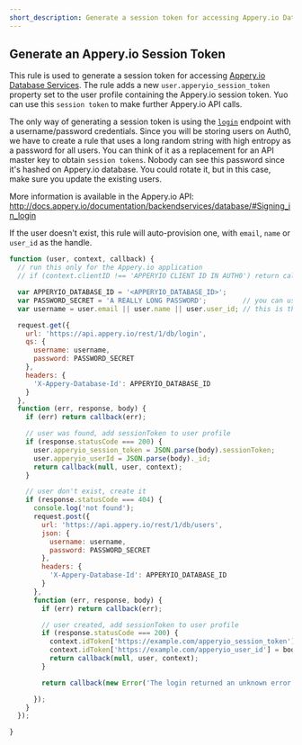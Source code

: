 ```yaml
---
short_description: Generate a session token for accessing Appery.io Database Services
---
```

## Generate an Appery.io Session Token

This rule is used to generate a session token for accessing [Appery.io Database Services](http://appery.io/). The rule
adds a new `user.apperyio_session_token` property set to the user profile containing the Appery.io session token. Yuo can use this `session token` to make further Appery.io API calls.

The only way of generating a session token is using the [`login`](http://docs.appery.io/documentation/users-rest-api/) endpoint with a username/password credentials. Since you will be storing users on Auth0, we have to create a rule that uses a long random string with high entropy as a password for all users. You can think of it as a replacement for an API master key to obtain `session tokens`. Nobody can see this password since it's hashed on Appery.io database. You could rotate it, but in this case, make sure you update the existing users.

More information is available in the Appery.io API: http://docs.appery.io/documentation/backendservices/database/#Signing_in_login

If the user doesn't exist, this rule will auto-provision one, with `email`, `name` or `user_id` as the handle.

```js
function (user, context, callback) {
  // run this only for the Appery.io application
  // if (context.clientID !== 'APPERYIO CLIENT ID IN AUTH0') return callback(null, user, context);

  var APPERYIO_DATABASE_ID = '<APPERYIO_DATABASE_ID>';
  var PASSWORD_SECRET = 'A REALLY LONG PASSWORD';         // you can use this to generate one http://www.random.org/strings/
  var username = user.email || user.name || user.user_id; // this is the Auth0 user prop that will be mapped to the username in the db

  request.get({
    url: 'https://api.appery.io/rest/1/db/login',
    qs: {
      username: username,
      password: PASSWORD_SECRET
    },
    headers: {
      'X-Appery-Database-Id': APPERYIO_DATABASE_ID
    }
  },
  function (err, response, body) {
    if (err) return callback(err);

    // user was found, add sessionToken to user profile
    if (response.statusCode === 200) {
      user.apperyio_session_token = JSON.parse(body).sessionToken;
      user.apperyio_userId = JSON.parse(body)._id;
      return callback(null, user, context);
    }

    // user don't exist, create it
    if (response.statusCode === 404) {
      console.log('not found');
      request.post({
        url: 'https://api.appery.io/rest/1/db/users',
        json: {
          username: username,
          password: PASSWORD_SECRET
        },
        headers: {
          'X-Appery-Database-Id': APPERYIO_DATABASE_ID
        }
      },
      function (err, response, body) {
        if (err) return callback(err);

        // user created, add sessionToken to user profile
        if (response.statusCode === 200) {
          context.idToken['https://example.com/apperyio_session_token'] = body.sessionToken;
          context.idToken['https://example.com/apperyio_user_id'] = body._id;
          return callback(null, user, context);
        }

        return callback(new Error('The login returned an unknown error. Body: ' + body));

      });
    }
  });

}
```
